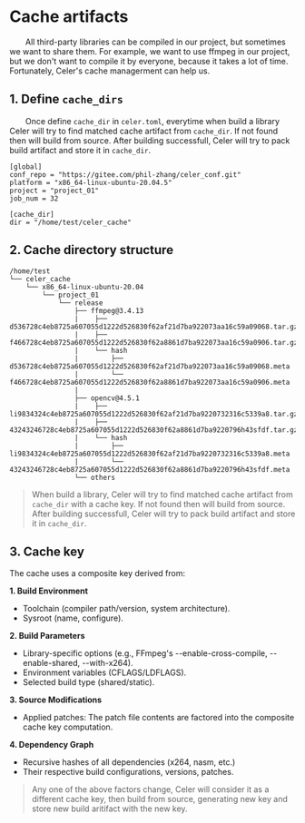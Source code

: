 # Cache artifacts

&emsp;&emsp;All third-party libraries can be compiled in our project, but sometimes we want to share them. For example, we want to use ffmpeg in our project, but we don't want to compile it by everyone, because it takes a lot of time. Fortunately, Celer's cache managerment can help us.

## 1. Define `cache_dirs`

&emsp;&emsp;Once define `cache_dir` in `celer.toml`, everytime when build a library Celer will try to find matched cache artifact from `cache_dir`. If not found then will build from source. After building successfull, Celer will try to pack build artifact and store it in `cache_dir`.

```
[global]
conf_repo = "https://gitee.com/phil-zhang/celer_conf.git"
platform = "x86_64-linux-ubuntu-20.04.5"
project = "project_01"
job_num = 32

[cache_dir]
dir = "/home/test/celer_cache"
```

## 2. Cache directory structure

```
/home/test
└── celer_cache
    └── x86_64-linux-ubuntu-20.04
        └── project_01
            └── release
                ├── ffmpeg@3.4.13
                |    ├── d536728c4eb8725a607055d1222d526830f62af21d7ba922073aa16c59a09068.tar.gz
                |    ├── f466728c4eb8725a607055d1222d526830f62a8861d7ba922073aa16c59a0906.tar.gz
                |    └── hash
                |        ├── d536728c4eb8725a607055d1222d526830f62af21d7ba922073aa16c59a09068.meta
                |        └── f466728c4eb8725a607055d1222d526830f62a8861d7ba922073aa16c59a0906.meta
                |    
                ├── opencv@4.5.1
                |    ├── li9834324c4eb8725a607055d1222d526830f62af21d7ba9220732316c5339a8.tar.gz
                |    ├── 43243246728c4eb8725a607055d1222d526830f62a8861d7ba9220796h43sfdf.tar.gz
                |    └── hash
                |        ├── li9834324c4eb8725a607055d1222d526830f62af21d7ba9220732316c5339a8.meta
                |        └── 43243246728c4eb8725a607055d1222d526830f62a8861d7ba9220796h43sfdf.meta
                └── others
```

>When build a library, Celer will try to find matched cache artifact from `cache_dir` with a cache key. If not found then will build from source. After building successfull, Celer will try to pack build artifact and store it in `cache_dir`.

## 3. Cache key

The cache uses a composite key derived from:

**1. Build Environment**

- Toolchain (compiler path/version, system architecture).
- Sysroot (name, configure).

**2. Build Parameters**

- Library-specific options (e.g., FFmpeg's --enable-cross-compile, --enable-shared, --with-x264).
- Environment variables (CFLAGS/LDFLAGS).
- Selected build type (shared/static).

**3. Source Modifications**

- Applied patches: The patch file contents are factored into the composite cache key computation.

**4. Dependency Graph**

- Recursive hashes of all dependencies (x264, nasm, etc.)
- Their respective build configurations, versions, patches.

>Any one of the above factors change, Celer will consider it as a different cache key, then build from source, generating new key and store new build aritifact with the new key.